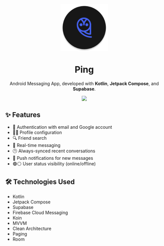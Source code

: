 <div align="center">
<img src="https://github.com/Daniel0110000/Ping/blob/master/app/src/main/res/mipmap-xxxhdpi/ic_launcher_round.webp" width="150px"/>  
  
# Ping
Android Messaging App, developed with **Kotlin**, **Jetpack Compose**, and **Supabase**.

<img src="https://github.com/user-attachments/assets/8092e6d4-2e7f-45c4-a289-a6fd0d285e66" />
</div>

## ✨ Features
- 🔑 Authentication with email and Google account  
- 🧑‍💻 Profile configuration  
- 🔍 Friend search  
- 💬 Real-time messaging  
- 🕒 Always-synced recent conversations  
- 🔔 Push notifications for new messages
- 🟢⚪ User status visibility (online/offline)

## 🛠️ Technologies Used
- Kotlin  
- Jetpack Compose  
- Supabase  
- Firebase Cloud Messaging  
- Koin  
- MVVM  
- Clean Architecture  
- Paging  
- Room
